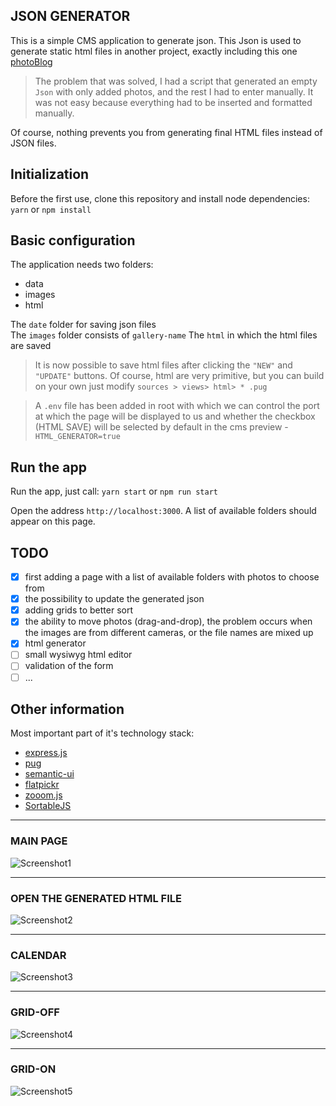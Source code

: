 ## JSON GENERATOR

This is a simple CMS application to generate json. This Json is used to generate static html files in another project, exactly including this one [photoBlog](https://github.com/tomik23/photoBlog)

> The problem that was solved, I had a script that generated an empty `Json` with only added photos, and the rest I had to enter manually. It was not easy because everything had to be inserted and formatted manually.

Of course, nothing prevents you from generating final HTML files instead of JSON files.

## Initialization

Before the first use, clone this repository and install node dependencies: `yarn` or `npm install`

## Basic configuration

The application needs two folders:
* data
* images
* html

The `date` folder for saving json files  
The `images` folder consists of `gallery-name`
The `html` in which the html files are saved


> It is now possible to save html files after clicking the `"NEW"` and `"UPDATE"` buttons. Of course, html are very primitive, but you can build on your own just modify ```sources > views> html> * .pug```

> A `.env` file has been added in root with which we can control the port at which the page will be displayed to us and whether the checkbox (HTML SAVE) will be selected by default in the cms preview - `HTML_GENERATOR=true`

## Run the app

Run the app, just call: `yarn start` or `npm run start`

Open the address `http://localhost:3000`. A list of available folders should appear on this page.

## TODO

- [x] first adding a page with a list of available folders with photos to choose from
- [x] the possibility to update the generated json
- [x] adding grids to better sort
- [x] the ability to move photos (drag-and-drop), the problem occurs when the images are from different cameras, or the file names are mixed up
- [x] html generator
- [ ] small wysiwyg html editor
- [ ] validation of the form
- [ ] ...

## Other information

Most important part of it's technology stack:

* [express.js](https://expressjs.com/)
* [pug](https://github.com/pugjs/pug)
* [semantic-ui](https://semantic-ui.com/)
* [flatpickr](https://github.com/flatpickr/flatpickr)
* [zooom.js](https://github.com/tomik23/zooom.js)
* [SortableJS](https://github.com/SortableJS/Sortable)

---
### MAIN PAGE

![Screenshot1](https://github.com/tomik23/json-generator/blob/master/screenshot/page.png)

---
### OPEN THE GENERATED HTML FILE

![Screenshot2](https://github.com/tomik23/json-generator/blob/master/screenshot/page-html.png)

---
### CALENDAR

![Screenshot3](https://github.com/tomik23/json-generator/blob/master/screenshot/calendar.png)

---
### GRID-OFF

![Screenshot4](https://github.com/tomik23/json-generator/blob/master/screenshot/grid-off.png)

---
### GRID-ON

![Screenshot5](https://github.com/tomik23/json-generator/blob/master/screenshot/grid-on.png)